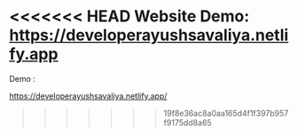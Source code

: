 <<<<<<< HEAD
Website Demo: https://developerayushsavaliya.netlify.app
=======
Demo :

https://developerayushsavaliya.netlify.app/
>>>>>>> 19f8e36ac8a0aa165d4f1f397b957f9175dd8a65
